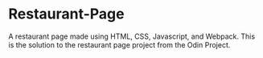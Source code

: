 # Restaurant-Page
A restaurant page made using HTML, CSS, Javascript, and Webpack. This is the solution to the restaurant page project from the Odin Project. 
